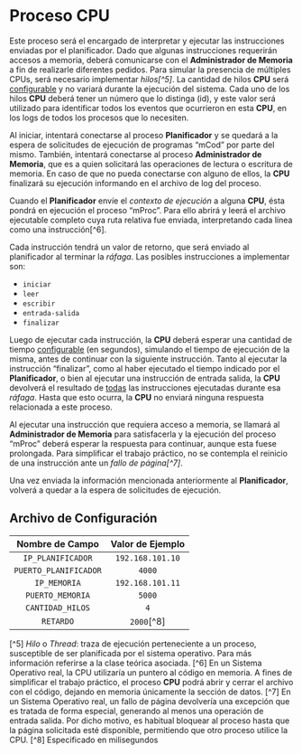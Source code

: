 # Proceso CPU

Este proceso será el encargado de interpretar y ejecutar las instrucciones enviadas por el planificador. Dado que algunas instrucciones requerirán accesos a memoria, deberá comunicarse con el **Administrador de Memoria** a fin de realizarle diferentes pedidos. Para simular la presencia de múltiples CPUs, será necesario implementar *hilos[^5]*. La cantidad de hilos **CPU** será <u>configurable</u> y no variará durante la ejecución del sistema. Cada uno de los hilos **CPU** deberá tener un número que lo distinga (id), y este valor será utilizado para identificar todos los eventos que ocurrieron en esta **CPU**, en los logs de todos los procesos que lo necesiten.

Al iniciar, intentará conectarse al proceso **Planificador** y se quedará a la espera de solicitudes de ejecución de programas “mCod” por parte del mismo. También, intentará conectarse al proceso **Administrador de Memoria**, que es a quien solicitará las operaciones de lectura o escritura de memoria. En caso de que no pueda conectarse con alguno de ellos, la **CPU** finalizará su ejecución informando en el archivo de log del proceso.

Cuando el **Planificador** envíe el *contexto de ejecución* a alguna **CPU**, ésta pondrá en ejecución el proceso “mProc”. Para ello abrirá y leerá el archivo ejecutable completo cuya ruta relativa fue enviada, interpretando cada línea como una instrucción[^6].

Cada instrucción tendrá un valor de retorno, que será enviado al planificador al terminar la *ráfaga*. Las posibles instrucciones a implementar son:

- `iniciar`
- `leer`
- `escribir`
- `entrada-salida`
- `finalizar`

Luego de ejecutar cada instrucción, la **CPU** deberá esperar una cantidad de tiempo <u>configurable</u> (en segundos), simulando el tiempo de ejecución de la misma, antes de continuar con la siguiente instrucción. Tanto al ejecutar la instrucción “finalizar”, como al haber ejecutado el tiempo indicado por el **Planificador**, o bien al ejecutar una instrucción de entrada salida, la **CPU** devolverá el resultado de <u>todas</u> las instrucciones ejecutadas durante esa *ráfaga*. Hasta que esto ocurra, la **CPU** no enviará ninguna respuesta relacionada a este proceso.

Al ejecutar una instrucción que requiera acceso a memoria, se llamará al **Administrador de Memoria** para satisfacerla y la ejecución del proceso “mProc” deberá esperar la respuesta para continuar, aunque esta fuese prolongada. Para simplificar el trabajo práctico, no se contempla el reinicio de una instrucción ante un *fallo de página[^7]*.

Una vez enviada la información mencionada anteriormente al **Planificador**, volverá a quedar a la espera de solicitudes de ejecución.

## Archivo de Configuración

| Nombre de Campo       | Valor de Ejemplo |
|:---------------------:|:----------------:|
| `IP_PLANIFICADOR`     | `192.168.101.10` |
| `PUERTO_PLANIFICADOR` | `4000`           |
| `IP_MEMORIA`          | `192.168.101.11` |
| `PUERTO_MEMORIA`      | `5000`           |
| `CANTIDAD_HILOS`      | `4`              |
| `RETARDO`             | `2000`[^8]       |

[^5] _Hilo_ o _Thread_: traza de ejecución perteneciente a un proceso, susceptible de ser planificada por el sistema operativo. Para más información referirse a la clase teórica asociada.
[^6] En un Sistema Operativo real, la CPU utilizaría un puntero al código en memoria. A fines de simplificar el trabajo práctico, el proceso **CPU** podrá abrir y cerrar el archivo con el código, dejando en memoria únicamente la sección de datos.
[^7] En un Sistema Operativo real, un fallo de página devolvería una excepción que es tratada de forma especial, generando al menos una operación de entrada salida. Por dicho motivo, es habitual bloquear al proceso hasta que la página solicitada esté disponible, permitiendo que otro proceso utilice la CPU.
[^8] Especificado en milisegundos